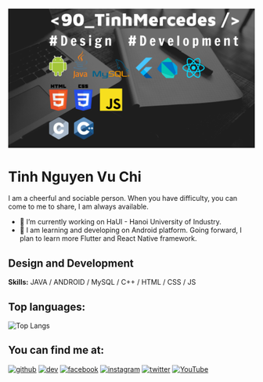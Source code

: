 ![Design and Development](https://github.com/90-TinhMercedes/90-TinhMercedes/blob/main/banner_github.png)
# Tinh Nguyen Vu Chi
I am a cheerful and sociable person. When you have difficulty, you can come to me to share, I am always available.
- 🔭 I’m currently working on HaUI - Hanoi University of Industry.
- 💬 I am learning and developing on Android platform. Going forward, I plan to learn more Flutter and React Native framework.
## Design and Development

**Skills:** JAVA / ANDROID / MySQL / C++ / HTML / CSS / JS
## Top languages:
![Top Langs](https://github-readme-stats.vercel.app/api/top-langs/?username=90-TinhMercedes&theme=radical)

## You can find me at:

[<img src='https://cdn.jsdelivr.net/npm/simple-icons@3.0.1/icons/github.svg' alt='github' height='40'>](https://github.com/90-TinhMercedes) [<img src='https://cdn.jsdelivr.net/npm/simple-icons@3.0.1/icons/dev-dot-to.svg' alt='dev' height='40'>](https://dev.to/90_tinhmercedes)  [<img src='https://cdn.jsdelivr.net/npm/simple-icons@3.0.1/icons/facebook.svg' alt='facebook' height='40'>](https://www.facebook.com/90.TinhMercedes)  [<img src='https://cdn.jsdelivr.net/npm/simple-icons@3.0.1/icons/instagram.svg' alt='instagram' height='40'>](https://www.instagram.com/90_tinhmercedes/)  [<img src='https://cdn.jsdelivr.net/npm/simple-icons@3.0.1/icons/twitter.svg' alt='twitter' height='40'>](https://twitter.com/90_TinhMercedes)  [<img src='https://cdn.jsdelivr.net/npm/simple-icons@3.0.1/icons/youtube.svg' alt='YouTube' height='40'>](https://www.youtube.com/channel/UCoabWPeJLSzw80FVd9SyG8A)



<!--
**90-TinhMercedes/90-TinhMercedes** is a ✨ _special_ ✨ repository because its `README.md` (this file) appears on your GitHub profile.

Here are some ideas to get you started:

- 🔭 I’m currently working on ...
- 🌱 I’m currently learning ...
- 👯 I’m looking to collaborate on ...
- 🤔 I’m looking for help with ...
- 💬 Ask me about ...
- 📫 How to reach me: ...
- 😄 Pronouns: ...
- ⚡ Fun fact: ...
-->
